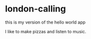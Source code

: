 # london-calling
this is my version of the hello world app

I like to make pizzas and listen to music.
